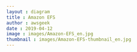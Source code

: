 ```yaml
---
layout : diagram
title : Amazon EFS
author : awsgeek
date : 2019-04-12
image : images/Amazon-EFS_en.jpg
thumbnail : images/Amazon-EFS-thumbnail_en.jpg
---
```

